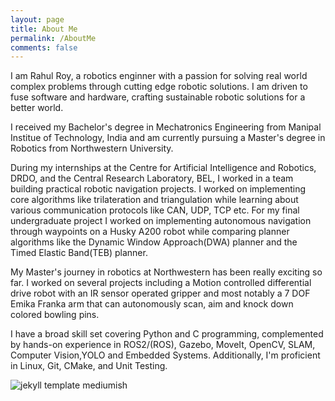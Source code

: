 ```yaml
---
layout: page
title: About Me
permalink: /AboutMe
comments: false
---
```


<div class="row justify-content-between">
<div class="col-md-8 pr-5">

<p>I am Rahul Roy, a robotics enginner with a passion for solving real world complex problems through cutting edge robotic solutions. I am driven to fuse software and hardware, crafting sustainable robotic solutions for a better world.</p>

<p>I received my Bachelor's degree in Mechatronics Engineering from Manipal Institue of Technology, India and am currently pursuing a Master's degree in Robotics from Northwestern University. </p>

<p>During my internships at the Centre for Artificial Intelligence and Robotics, DRDO, and the Central Research Laboratory, BEL, I worked in a team building practical robotic navigation projects. I worked on implementing core algorithms like trilateration and triangulation while learning about various communication protocols like CAN, UDP, TCP etc.
For my final undergraduate project I worked on implementing autonomous navigation through waypoints on a Husky A200 robot while comparing planner algorithms like the Dynamic Window Approach(DWA) planner and the Timed Elastic Band(TEB) planner.</p>

<p>My Master's journey in robotics at Northwestern has been really exciting so far. I worked on several projects including a Motion controlled differential drive robot with an IR sensor operated gripper and most notably a 7 DOF Emika Franka arm that can autonomously scan, aim and knock down colored bowling pins.</p>

<p>I have a broad skill set covering Python and C programming, complemented by hands-on experience in ROS2/(ROS), Gazebo, MoveIt, OpenCV, SLAM, Computer Vision,YOLO and Embedded Systems. Additionally, I'm proficient in Linux, Git, CMake, and Unit Testing. </p>

<p class="mb-5"><img class="shadow-lg" src="{{site.baseurl}}/assets/images/mediumish-jekyll-template.png" alt="jekyll template mediumish" /></p>

</div>
</div>
